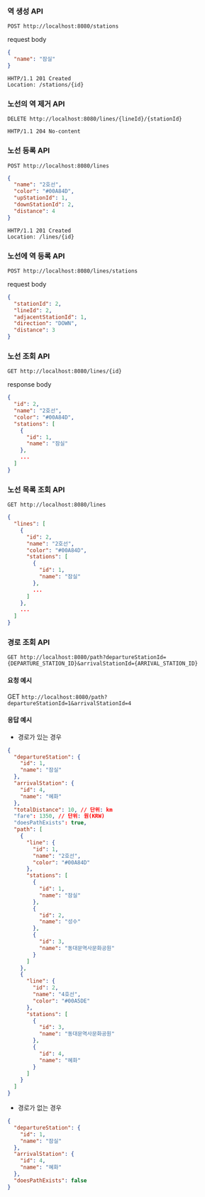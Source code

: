 

### 역 생성 API

```http request
POST http://localhost:8080/stations
```

request body
```json
{
  "name": "잠실"
}
```

```http request
HHTP/1.1 201 Created
Location: /stations/{id}
```

### 노선의 역 제거 API

```http request
DELETE http://localhost:8080/lines/{lineId}/{stationId}
```

```http request
HHTP/1.1 204 No-content
```

### 노선 등록 API
```http request
POST http://localhost:8080/lines
```

```json
{
  "name": "2호선",
  "color": "#00A84D",
  "upStationId": 1,
  "downStationId": 2,
  "distance": 4
}
```

```http request
HHTP/1.1 201 Created
Location: /lines/{id}

```
### 노선에 역 등록 API

```http request
POST http://localhost:8080/lines/stations
```

request body

```json
{
  "stationId": 2,
  "lineId": 2,
  "adjacentStationId": 1,
  "direction": "DOWN",
  "distance": 3
}
```

### 노선 조회 API

```http request
GET http://localhost:8080/lines/{id}
```

response body
```json
{
  "id": 2,
  "name": "2호선",
  "color": "#00A84D",
  "stations": [
    {
      "id": 1,
      "name": "잠실"
    },
    ...
  ]
}
```

### 노선 목록 조회 API

```http request
GET http://localhost:8080/lines
```

```json
{
  "lines": [
    {
      "id": 2,
      "name": "2호선",
      "color": "#00A84D",
      "stations": [
        {
          "id": 1,
          "name": "잠실"
        },
        ...
      ]
    },
    ...
  ]
}
```

### 경로 조회 API

```http request
GET http://localhost:8080/path?departureStationId={DEPARTURE_STATION_ID}&arrivalStationId={ARRIVAL_STATION_ID}
```

#### 요청 예시

GET `http://localhost:8080/path?departureStationId=1&arrivalStationId=4`

#### 응답 예시

- 경로가 있는 경우
```json
{
  "departureStation": {
    "id": 1,
    "name": "잠실"
  },
  "arrivalStation": {
    "id": 4,
    "name": "혜화"
  },
  "totalDistance": 10, // 단위: km
  "fare": 1350, // 단위: 원(KRW)
  "doesPathExists": true,
  "path": [
    {
      "line": {
        "id": 1,
        "name": "2호선",
        "color": "#00A84D"
      },
      "stations": [
        {
          "id": 1,
          "name": "잠실"
        },
        {
          "id": 2,
          "name": "성수"
        },
        {
          "id": 3,
          "name": "동대문역사문화공원"
        }
      ]
    },
    {
      "line": {
        "id": 2,
        "name": "4호선",
        "color": "#00A5DE"
      },
      "stations": [
        {
          "id": 3,
          "name": "동대문역사문화공원"
        },
        {
          "id": 4,
          "name": "혜화"
        }
      ]
    }
  ]
}
```

- 경로가 없는 경우

```json
{
  "departureStation": {
    "id": 1,
    "name": "잠실"
  },
  "arrivalStation": {
    "id": 4,
    "name": "혜화"
  },
  "doesPathExists": false
}
```